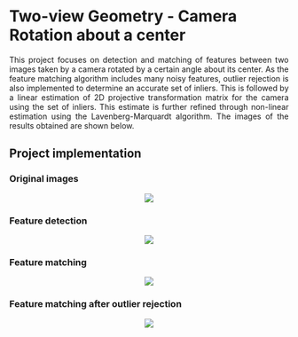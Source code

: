 # Two-view Geometry - Camera Rotation about a center

<p align="justify">
This project focuses on detection and matching of features between two images taken by a camera rotated by a certain angle about its center. As the feature matching algorithm includes many noisy features, outlier rejection is also implemented to determine an accurate set of inliers. This is followed by a linear estimation of 2D projective transformation matrix for the camera using the set of inliers. This estimate is further refined through non-linear estimation using the Lavenberg-Marquardt algorithm. The images of the results obtained are shown below.
</p>

## Project implementation

### Original images
<p align="center">
  
  <img src = "https://user-images.githubusercontent.com/4907348/228251530-3d8e6822-12ca-4656-aaaf-48e2cf634432.png"/> 
  
</p>

### Feature detection
<p align="center">
  
  <img src = "https://user-images.githubusercontent.com/4907348/228252060-6e6f1197-be92-468f-99d1-64c1ec9ec02f.png"/>
  
</p>

### Feature matching
<p align="center">
  
  <img src = "https://user-images.githubusercontent.com/4907348/228252308-7138efe5-b00d-4911-b75b-e16f6d38df80.png"/>
  
</p>

### Feature matching after outlier rejection
<p align="center">
  
  <img src = "https://user-images.githubusercontent.com/4907348/228252532-2900acd1-5a0d-4a2a-bfe9-65db99d129c8.png" /> 
  
</p>



